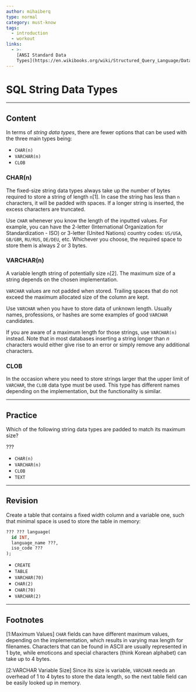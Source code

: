 ```yaml
---
author: mihaiberq
type: normal
category: must-know
tags:
  - introduction
  - workout
links:
  - >-
    [ANSI Standard Data
    Types](https://en.wikibooks.org/wiki/Structured_Query_Language/Data_Types){website}
---
```


# SQL String Data Types


---

## Content

In terms of *string data types*, there are fewer options that can be used with the three main types being:

* `CHAR(n)`
* `VARCHAR(n)`
* `CLOB`

### CHAR(n)

The fixed-size string data types always take up the number of bytes required to store a string of length `n`[1]. In case the string has less than `n` characters, it will be padded with spaces. If a longer string is inserted, the excess characters are truncated.

Use `CHAR` whenever you know the length of the inputted values. For example, you can have the 2-letter (International Organization for Standardization - ISO) or 3-letter (United Nations) country codes: `US/USA`, `GB/GBR`, `RU/RUS`, `DE/DEU`, etc. Whichever you choose, the required space to store them is always 2 or 3 bytes. 

### VARCHAR(n)

A variable length string of potentially size `n`[2]. The maximum size of a string depends on the chosen implementation.

`VARCHAR` values are not padded when stored. Trailing spaces that do not exceed the maximum allocated size of the column are kept.

Use `VARCHAR` when you have to store data of unknown length. Usually names, professions, or hashes are some examples of good `VARCHAR` candidates.

If you are aware of a maximum length for those strings, use `VARCHAR(n)` instead. Note that in most databases inserting a string longer than *n* characters would either give rise to an error or simply remove any additional characters.

### CLOB

In the occasion where you need to store strings larger that the upper limit of `VARCHAR`, the `CLOB` data type must be used. This type has different names depending on the implementation, but the functionality is similar.


---

## Practice

Which of the following string data types are padded to match its maximum size?

???

* `CHAR(n)`
* `VARCHAR(n)`
* `CLOB`
* `TEXT`


---

## Revision

Create a table that contains a fixed width column and a variable one, such that minimal space is used to store the table in memory:

```sql
??? ??? language(
  id INT,
  language_name ???,
  iso_code ???
);
```

* `CREATE`
* `TABLE`
* `VARCHAR(70)`
* `CHAR(2)`
* `CHAR(70)`
* `VARCHAR(2)`


---

## Footnotes

[1:Maximum Values]
`CHAR` fields can have different maximum values, depending on the implementation, which results in varying max length for filenames. Characters that can be found in ASCII are usually represented in 1 byte, while emoticons and special characters (think Korean alphabet) can take up to 4 bytes.

[2:VARCHAR Variable Size]
Since its size is variable, `VARCHAR` needs an overhead of 1 to 4 bytes to store the data length, so the next table field can be easily looked up in memory.
